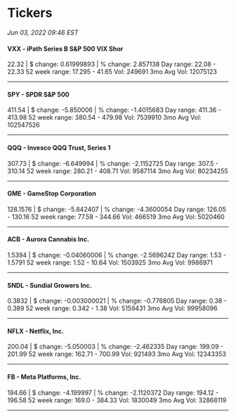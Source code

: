 # Tickers
*Jun 03, 2022 09:46 EST*

#### VXX - iPath Series B S&P 500 VIX Shor
22.32 | $ change: 0.61999893 | % change: 2.857138
Day range: 22.08 - 22.33 52 week range: 17.295 - 41.65
Vol: 249691 3mo Avg Vol: 12075123

---

#### SPY - SPDR S&P 500
411.54 | $ change: -5.850006 | % change: -1.4015683
Day range: 411.36 - 413.98 52 week range: 380.54 - 479.98
Vol: 7539910 3mo Avg Vol: 102547526

---

#### QQQ - Invesco QQQ Trust, Series 1
307.73 | $ change: -6.649994 | % change: -2.1152725
Day range: 307.5 - 310.14 52 week range: 280.21 - 408.71
Vol: 9587114 3mo Avg Vol: 80234255

---

#### GME - GameStop Corporation
128.1576 | $ change: -5.842407 | % change: -4.3600054
Day range: 126.05 - 130.16 52 week range: 77.58 - 344.66
Vol: 466519 3mo Avg Vol: 5020460

---

#### ACB - Aurora Cannabis Inc.
1.5394 | $ change: -0.04060006 | % change: -2.5696242
Day range: 1.53 - 1.5791 52 week range: 1.52 - 10.64
Vol: 1503925 3mo Avg Vol: 9986971

---

#### SNDL - Sundial Growers Inc.
0.3832 | $ change: -0.003000021 | % change: -0.776805
Day range: 0.38 - 0.389 52 week range: 0.342 - 1.38
Vol: 5159431 3mo Avg Vol: 99958096

---

#### NFLX - Netflix, Inc.
200.04 | $ change: -5.050003 | % change: -2.462335
Day range: 199.09 - 201.99 52 week range: 162.71 - 700.99
Vol: 921493 3mo Avg Vol: 12343353

---

#### FB - Meta Platforms, Inc.
194.66 | $ change: -4.199997 | % change: -2.1120372
Day range: 194.12 - 196.58 52 week range: 169.0 - 384.33
Vol: 1830049 3mo Avg Vol: 32868119

---

